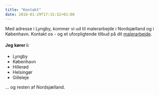 ```yaml
---
title: "Kontakt"
date: 2018-01-29T17:15:52+01:00
---
```


<!--![Logo](../img/logo.png)-->

Med adresse i Lyngby, kommer vi ud til malerarbejde i Nordsjælland og i København. Kontakt os - og et uforpligtende tilbud på dit <a href="../">malerarbejde</a>.

#### Jeg kører i:

* Lyngby
* København
* Hillerød
* Helsingør
* Gilleleje

... og resten af Nordsjælland.